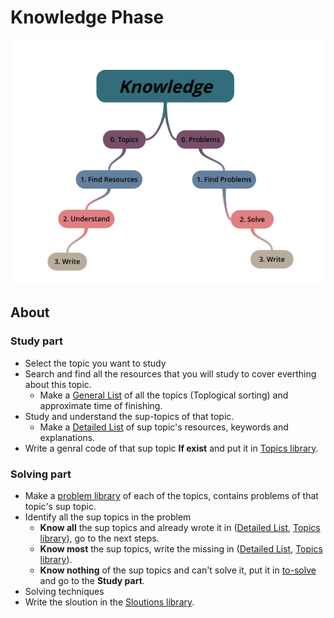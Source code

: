 # Knowledge Phase 

<p align="center">
  <img src="https://github.com/basmaashouur/Competitive-Programming/blob/master/Knowledge-Phase/knowledge.png"></p>

## About

### Study part
* Select the topic you want to study
* Search and find all the resources that you will study to cover everthing about this topic.
  * Make a [General List](https://github.com/basmaashouur/Competitive-Programming/blob/master/Knowledge-Phase/list.md) of all the topics (Toplogical sorting) and approximate time of finishing.
* Study and understand the sup-topics of that topic.
  * Make a [Detailed List](https://github.com/basmaashouur/Competitive-Programming/blob/master/Knowledge-Phase/Detailed-list/README.md) of sup topic's resources, keywords and explanations.
* Write a genral code of that sup topic  **If exist** and put it in [Topics library](https://github.com/basmaashouur/Competitive-Programming/blob/master/Knowledge-Phase/Topics-library/README.md).

### Solving part
* Make a [problem library](https://github.com/basmaashouur/Competitive-Programming/blob/master/Knowledge-Phase/Problems-library/README.md) of each of the topics, contains problems of that topic's sup topic.
* Identify all the sup topics in the problem
  * **Know all** the sup topics and already wrote it in ([Detailed List](https://github.com/basmaashouur/Competitive-Programming/blob/master/Knowledge-Phase/Detailed-list/README.md), [Topics library](https://github.com/basmaashouur/Competitive-Programming/blob/master/Knowledge-Phase/Topics-library/README.md)), go to the next steps.
  * **Know most** the sup topics, write the missing in ([Detailed List](https://github.com/basmaashouur/Competitive-Programming/blob/master/Knowledge-Phase/Detailed-list/README.md), [Topics library](https://github.com/basmaashouur/Competitive-Programming/blob/master/Knowledge-Phase/Topics-library/README.md)).
  * **Know nothing** of the sup topics and can't solve it, put it in [to-solve](https://github.com/basmaashouur/Competitive-Programming/blob/master/Solutions-library/to-solve/README.md) and go to the **Study part**.
* Solving techniques
* Write the sloution in the [Sloutions library](https://github.com/basmaashouur/Competitive-Programming/blob/master/Solutions-library/README.md). 
  
